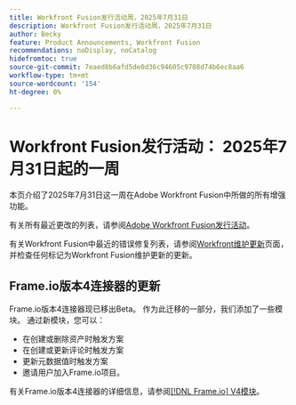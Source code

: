 ```yaml
---
title: Workfront Fusion发行活动周，2025年7月31日
description: Workfront Fusion发行活动周，2025年7月31日
author: Becky
feature: Product Announcements, Workfront Fusion
recommendations: noDisplay, noCatalog
hidefromtoc: true
source-git-commit: 7eaed8b6afd5de0d36c94605c9708d74b6ec8aa6
workflow-type: tm+mt
source-wordcount: '154'
ht-degree: 0%

---
```


# Workfront Fusion发行活动： 2025年7月31日起的一周

本页介绍了2025年7月31日这一周在Adobe Workfront Fusion中所做的所有增强功能。

有关所有最近更改的列表，请参阅[Adobe Workfront Fusion发行活动](/help/workfront-fusion/fusion-product-releases/fusion-release-activity.md)。

有关Workfront Fusion中最近的错误修复列表，请参阅[Workfront维护更新](https://experienceleague.adobe.com/zh-hans/docs/workfront-known-issues/releases/current-updates)页面，并检查任何标记为Workfront Fusion维护更新的更新。

## Frame.io版本4连接器的更新

Frame.io版本4连接器现已移出Beta。 作为此迁移的一部分，我们添加了一些模块。 通过新模块，您可以：

* 在创建或删除资产时触发方案
* 在创建或更新评论时触发方案
* 更新元数据值时触发方案
* 邀请用户加入Frame.io项目。

有关Frame.io版本4连接器的详细信息，请参阅[[!DNL Frame.io] V4模块](/help/workfront-fusion/references/apps-and-modules/adobe-connectors/frame-io-modules-new.md)。



